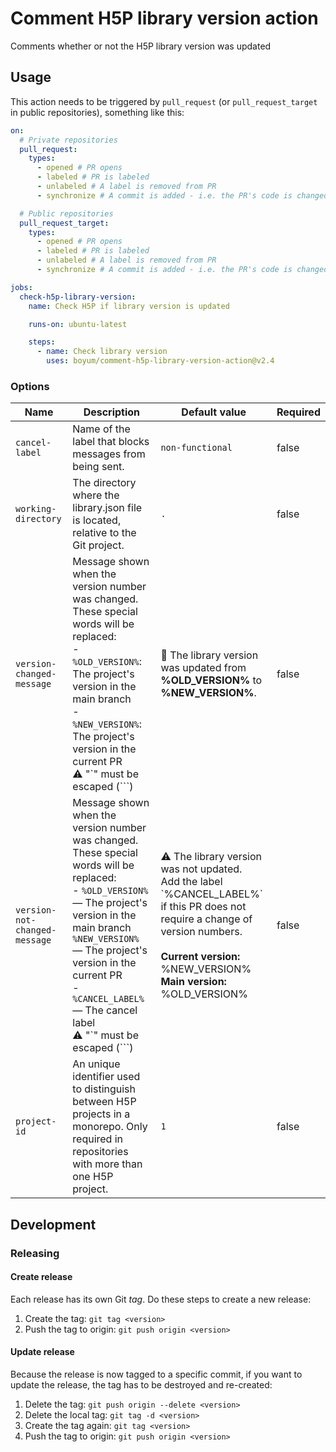 # Comment H5P library version action

Comments whether or not the H5P library version was updated

## Usage

This action needs to be triggered by `pull_request` (or `pull_request_target` in public repositories), something like this:

```yml
on:
  # Private repositories
  pull_request:
    types:
      - opened # PR opens
      - labeled # PR is labeled
      - unlabeled # A label is removed from PR
      - synchronize # A commit is added - i.e. the PR's code is changed

  # Public repositories
  pull_request_target:
    types:
      - opened # PR opens
      - labeled # PR is labeled
      - unlabeled # A label is removed from PR
      - synchronize # A commit is added - i.e. the PR's code is changed

jobs:
  check-h5p-library-version:
    name: Check H5P if library version is updated

    runs-on: ubuntu-latest

    steps:
      - name: Check library version
        uses: boyum/comment-h5p-library-version-action@v2.4
```

### Options

| Name                          | Description                                                                                                                                                                                                                                                                                              | Default value                                                                                                                                                                                                            | Required |
| ----------------------------- | -------------------------------------------------------------------------------------------------------------------------------------------------------------------------------------------------------------------------------------------------------------------------------------------------------- | ------------------------------------------------------------------------------------------------------------------------------------------------------------------------------------------------------------------------ | -------- |
| `cancel-label`                | Name of the label that blocks messages from being sent.                                                                                                                                                                                                                                                  | `non-functional`                                                                                                                                                                                                         | false    |
| `working-directory`           | The directory where the library.json file is located, relative to the Git project.                                                                                                                                                                                                                       | `.`                                                                                                                                                                                                                      | false    |
| `version-changed-message`     | Message shown when the version number was changed. These special words will be replaced:<br>- `%OLD_VERSION%`: The project's version in the main branch<br>- `%NEW_VERSION%`: The project's version in the current PR<br>:warning: "\`" must be escaped (`\``)                                           | :tada: The library version was updated from **%OLD_VERSION%** to **%NEW_VERSION%**.                                                                                                                                      | false    |
| `version-not-changed-message` | Message shown when the version number was changed. These special words will be replaced:<br>- `%OLD_VERSION%` — The project's version in the main branch<br> `%NEW_VERSION%` — The project's version in the current PR<br>- `%CANCEL_LABEL%` — The cancel label<br>:warning: "\`" must be escaped (`\``) | :warning: The library version was not updated.<br>Add the label \`%CANCEL_LABEL%\` if this PR does not require a change of version numbers.<br><br>**Current version:** %NEW_VERSION%<br>**Main version:** %OLD_VERSION% | false    |
| `project-id`                  | An unique identifier used to distinguish between H5P projects in a monorepo. Only required in repositories with more than one H5P project.                                                                                                                                                               | `1`                                                                                                                                                                                                                      | false    |

## Development

### Releasing

#### Create release

Each release has its own Git _tag_. Do these steps to create a new release:

1. Create the tag: `git tag <version>`
1. Push the tag to origin: `git push origin <version>`

#### Update release

Because the release is now tagged to a specific commit, if you want to update the release, the tag has to be destroyed and re-created:

1. Delete the tag: `git push origin --delete <version>`
1. Delete the local tag: `git tag -d <version>`
1. Create the tag again: `git tag <version>`
1. Push the tag to origin: `git push origin <version>`
